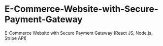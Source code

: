 # E-Commerce-Website-with-Secure-Payment-Gateway
E-Commerce Website with Secure Payment Gateway (React JS, Node.js, Stripe API)
